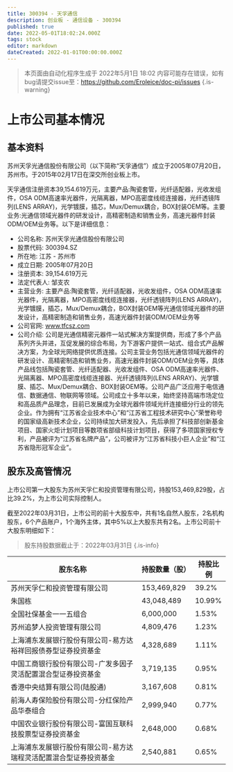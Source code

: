 ```yaml
---
title: 300394 - 天孚通信
description: 创业板 - 通信设备 - 300394
published: true
date: 2022-05-01T18:02:24.000Z
tags: stock
editor: markdown
dateCreated: 2022-01-01T00:00:00.000Z
---
```


> 本页面由自动化程序生成于 2022年5月1日 18:02
> 内容可能存在错误，如有bug请提交issue至：https://github.com/Eroleice/doc-pi/issues
{.is-warning}

# 上市公司基本情况

## 基本资料

苏州天孚光通信股份有限公司（以下简称“天孚通信”）成立于2005年07月20日，苏州市。于2015年02月17日在深交所创业板上市。

天孚通信注册资本39,154.619万元，主要产品:陶瓷套管，光纤适配器，光收发组件，OSA ODM高速率光器件，光隔离器，MPO高密度线缆连接器，光纤透镜阵列(LENS ARRAY)，光学镀膜，插芯，Mux/Demux耦合，BOX封装OEM等。主要业务:光通信领域光器件的研发设计，高精密制造和销售业务，高速光器件封装ODM/OEM业务等。以下是详细信息：

- 公司名称: 苏州天孚光通信股份有限公司
- 股票代码: 300394.SZ
- 所在地: 江苏 - 苏州市
- 成立日期: 2005年07月20日
- 注册资本: 39,154.619万元
- 法定代表人: 邹支农
- 主营业务: 主要产品:陶瓷套管，光纤适配器，光收发组件，OSA ODM高速率光器件，光隔离器，MPO高密度线缆连接器，光纤透镜阵列(LENS ARRAY)，光学镀膜，插芯，Mux/Demux耦合，BOX封装OEM等光通信领域光器件的研发设计，高精密制造和销售业务，高速光器件封装ODM/OEM业务等
- 公司官网: www.tfcsz.com
- 公司介绍: 公司是光通信精密元器件一站式解决方案提供商，形成了多个产品系列齐头并进，互促发展的综合布局，为下游客户提供一站式、组合式产品解决方案，为全球光网络提供优质连接。公司主营业务包括光通信领域光器件的研发设计、高精密制造和销售业务，高速光器件封装ODM/OEM业务等，具体产品线包括陶瓷套管、光纤适配器、光收发组件、OSA ODM高速率光器件、光隔离器、MPO高密度线缆连接器、光纤透镜阵列(LENS ARRAY)、光学镀膜、插芯、Mux/Demux耦合、BOX封装OEM等。公司产品广泛应用于电信通信、数据通信、物联网等领域。公司成立十多年以来，始终坚持高端市场定位和高品质产品理念，目前已发展成为全球光器件领域光纤连接细分行业的领先企业。作为拥有“江苏省企业技术中心”和“江苏省工程技术研究中心”荣誉称号的国家级高新技术企业，公司持续加大研发投入，先后承担了科技部创新基金项目、国家火炬计划项目等数项省部级科技计划项目，获得了多项国家授权专利，产品被评为“江苏省名牌产品”，公司被评为“江苏省科技小巨人企业”和“江苏省隐形冠军企业”。


## 股东及高管情况

上市公司第一大股东为苏州天孚仁和投资管理有限公司，持股153,469,829股，占比39.2%，为上市公司实际控制人。

截至2022年03月31日，上市公司的前十大股东中，共有1名自然人股东，2名机构股东，6个产品账户，1个海外主体，其中5%以上大股东共有2名。上市公司前十大股东明细如下：

> 股东持股数据截止于：2022年03月31日
{.is-info}

| 股东名称 | 持股数量（股） | 持股比例 |
| --- | --- | --- |
| 苏州天孚仁和投资管理有限公司 | 153,469,829 | 39.2% |
| 朱国栋 | 43,048,489 | 10.99% |
| 全国社保基金一一五组合 | 6,000,000 | 1.53% |
| 苏州追梦人投资管理有限公司 | 4,809,476 | 1.23% |
| 上海浦东发展银行股份有限公司-易方达裕祥回报债券型证券投资基金 | 4,328,689 | 1.11% |
| 中国工商银行股份有限公司-广发多因子灵活配置混合型证券投资基金 | 3,719,135 | 0.95% |
| 香港中央结算有限公司(陆股通) | 3,167,608 | 0.81% |
| 前海人寿保险股份有限公司-分红保险产品华泰组合 | 2,999,940 | 0.77% |
| 中国农业银行股份有限公司-富国互联科技股票型证券投资基金 | 2,648,000 | 0.68% |
| 上海浦东发展银行股份有限公司-易方达瑞程灵活配置混合型证券投资基金 | 2,540,881 | 0.65% |




